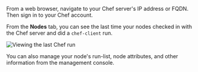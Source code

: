 From a web browser, navigate to your Chef server's IP address or FQDN. Then sign in to your Chef account.

From the **Nodes** tab, you can see the last time your nodes checked in with the Chef server and did a `chef-client` run.

![Viewing the last Chef run](chef-server/view-last-run.png)

You can also manage your node's run-list, node attributes, and other information from the management console.
